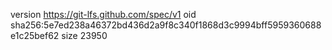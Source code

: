 version https://git-lfs.github.com/spec/v1
oid sha256:5e7ed238a46372bd436d2a9f8c340f1868d3c9994bff5959360688e1c25bef62
size 23950
